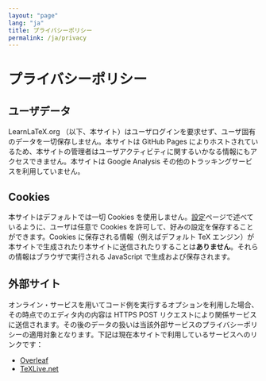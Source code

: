 ```yaml
---
layout: "page"
lang: "ja"
title: プライバシーポリシー
permalink: /ja/privacy
---
```


# プライバシーポリシー

## ユーザデータ

LearnLaTeX.org （以下、本サイト）はユーザログインを要求せず、ユーザ固有のデータを一切保存しません。本サイトは GitHub Pages によりホストされているため、本サイトの管理者はユーザアクティビティに関するいかなる情報にもアクセスできません。本サイトは Google Analysis その他のトラッキングサービスを利用していません。

## Cookies

本サイトはデフォルトでは一切 Cookies を使用しません。[設定](settings)ページで述べているように、ユーザは任意で Cookies を許可して、好みの設定を保存することができます。Cookies に保存される情報（例えばデフォルト TeX エンジン）が本サイトで生成されたり本サイトに送信されたりすることは**ありません**。それらの情報はブラウザで実行される JavaScript で生成および保存されます。

## 外部サイト

オンライン・サービスを用いてコード例を実行するオプションを利用した場合、その時点でのエディタ内の内容は HTTPS POST リクエストにより関係サービスに送信されます。その後のデータの扱いは当該外部サービスのプライバシーポリシーの適用対象となります。下記は現在本サイトで利用しているサービスへのリンクです：

* [Overleaf](https://www.overleaf.com/legal)
* [TeXLive.net](https://davidcarlisle.github.io/latexcgi/privacy)
